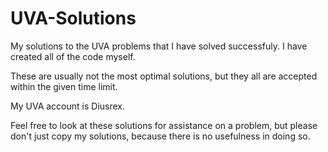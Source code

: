 UVA-Solutions
=============

My solutions to the UVA problems that I have solved successfuly. I have created all of the code myself.

These are usually not the most optimal solutions, but they all are accepted within the given time limit.

My UVA account is Diusrex.

Feel free to look at these solutions for assistance on a problem, but please don't just copy my solutions, because there is no usefulness in doing so.
